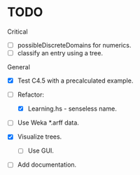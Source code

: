 TODO
====

Critical

- [ ] possibleDiscreteDomains for numerics.
- [ ] classify an entry using a tree.

General

- [x] Test C4.5 with a precalculated example.
- [ ] Refactor:
  - [x] Learning.hs - senseless name.
- [ ] Use Weka *.arff data.
- [x] Visualize trees.
    - [ ] Use GUI.
- [ ] Add documentation.

